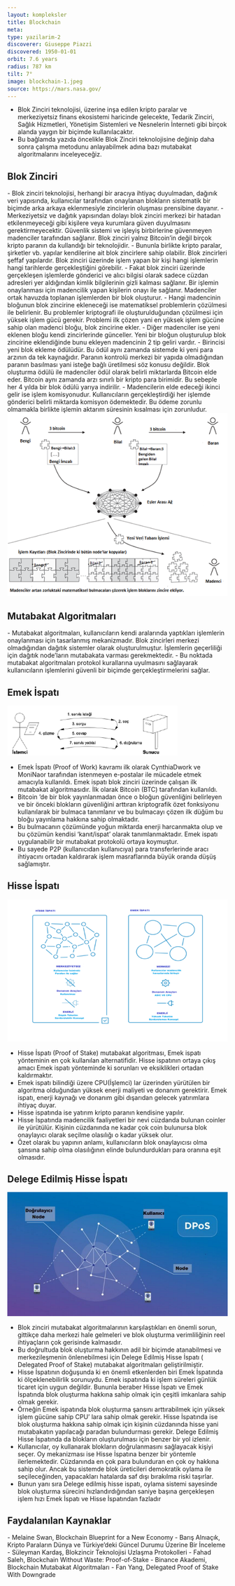 ```yaml
---
layout: kompleksler
title: Blockchain
meta:
type: yazilarim-2
discoverer: Giuseppe Piazzi
discovered: 1950-01-01
orbit: 7.6 years
radius: 787 km
tilt: 7°
image: blockchain-1.jpeg
source: https://mars.nasa.gov/
---
```


- Blok Zinciri teknolojisi, üzerine inşa edilen kripto paralar ve merkeziyetsiz finans ekosistemi haricinde gelecekte, Tedarik Zinciri, Sağlık Hizmetleri, Yönetişim Sistemleri ve Nesnelerin İnterneti gibi birçok alanda yaygın bir biçimde kullanılacaktır.
- Bu bağlamda yazıda öncelikle Blok Zinciri teknolojisine değinip daha sonra çalışma metodunu anlayabilmek adına bazı mutabakat algoritmalarını inceleyeceğiz.

<h2>Blok Zinciri</h2>
- Blok zinciri teknolojisi, herhangi bir aracıya ihtiyaç duyulmadan, dağınık veri yapısında, kullanıcılar tarafından onaylanan blokların sistematik bir biçimde arka arkaya eklenmesiyle zincirlerin oluşması prensibine dayanır.
- Merkeziyetsiz ve dağıtık yapısından dolayı blok zinciri merkezi bir hatadan etkilenmeyeceği gibi kişilere veya kurumlara güven duyulmasını gerektirmeyecektir. Güvenlik sistemi ve işleyiş birbirlerine güvenmeyen madenciler tarafından sağlanır. Blok zinciri yalnız Bitcoin’in değil birçok kripto paranın da kullandığı bir teknolojidir.
- Bununla birlikte kripto paralar, şirketler vb. yapılar kendilerine ait blok zincirlere sahip olabilir. Blok zincirleri şeffaf yapılardır. Blok zinciri üzerinde işlem yapan bir kişi hangi işlemlerin hangi tarihlerde gerçekleştiğini görebilir.
- Fakat blok zinciri üzerinde gerçekleşen işlemlerde gönderici ve alıcı bilgisi olarak sadece cüzdan adresleri yer aldığından kimlik bilgilerinin gizli kalması sağlanır. Bir işlemin onaylanması için madencilik yapan kişilerin onayı ile sağlanır. Madenciler ortak havuzda toplanan işlemlerden bir blok oluşturur.
- Hangi madencinin bloğunun blok zincirine ekleneceği ise matematiksel problemlerin çözülmesi ile belirlenir. Bu problemler kriptografi ile oluşturulduğundan çözülmesi için yüksek işlem gücü gerekir. Problemi ilk çözen yani en yüksek işlem gücüne sahip olan madenci bloğu, blok zincirine ekler.
- Diğer madenciler ise yeni eklenen bloğu kendi zincirlerinde günceller. Yeni bir bloğun oluşturulup blok zincirine eklendiğinde bunu ekleyen madencinin 2 tip geliri vardır.
- Birincisi yeni blok ekleme ödülüdür. Bu ödül aynı zamanda sistemde ki yeni para arzının da tek kaynağıdır. Paranın kontrolü merkezi bir yapıda olmadığından paranın basılması yani isteğe bağlı üretilmesi söz konusu değildir. Blok oluşturma ödülü ile madenciler ödül olarak belirli miktarlarda Bitcoin elde eder. Bitcoin aynı zamanda arzı sınırlı bir kripto para birimidir. Bu sebeple her 4 yılda bir blok ödülü yarıya indirilir.
- Madencilerin elde edeceği ikinci gelir ise işlem komisyonudur. Kullanıcıların gerçekleştirdiği her işlemde gönderici belirli miktarda komisyon ödemektedir. Bu ödeme zorunlu olmamakla birlikte işlemin aktarım süresinin kısalması için zorunludur.

<img src="/img/kompleks/sayfaici-1.png"  alt="">

<h2>Mutabakat Algoritmaları</h2>
- Mutabakat algoritmaları, kullanıcıların kendi aralarında yaptıkları işlemlerin onaylanması için tasarlanmış mekanizmadır. Blok zincirleri merkezi olmadığından dağıtık sistemler olarak oluşturulmuştur. İşlemlerin geçerliliği için dağıtık node’ların mutabakata varması gerekmektedir.
- Bu noktada mutabakat algoritmaları protokol kurallarına uyulmasını sağlayarak kullanıcıların işlemlerini güvenli bir biçimde gerçekleştirmelerini sağlar.

<h2>Emek İspatı</h2>

<img src="/img/kompleks/emekispati.png"  alt="">

- Emek İspatı (Proof of Work) kavramı ilk olarak CynthiaDwork ve MoniNaor tarafından istenmeyen e-postalar ile mücadele etmek amacıyla kullanıldı. Emek ispatı blok zinciri üzerinde çalışan ilk mutabakat algoritmasıdır. İlk olarak Bitcoin (BTC) tarafından kullanıldı.
- Bitcoin ’de bir blok yayınlanmadan önce o bloğun güvenliğini belirleyen ve bir önceki blokların güvenliğini arttıran kriptografik özet fonksiyonu kullanılarak bir bulmaca tanımlanır ve bu bulmacayı çözen ilk düğüm bu bloğu yayınlama hakkına sahip olmaktadır.
- Bu bulmacanın çözümünde yoğun miktarda enerji harcanmakta olup ve bu çözümün kendisi ‘kanıt/ispat’ olarak tanımlanmaktadır. Emek ispatı uygulanabilir bir mutabakat protokolü ortaya koymuştur.
- Bu sayede P2P (kullanıcıdan kullanıcıya) para transferlerinde aracı ihtiyacını ortadan kaldırarak işlem masraflarında büyük oranda düşüş sağlamıştır.

<h2>Hisse İspatı</h2>

<img src="/img/kompleks/hisseispati.png"  alt="">

- Hisse İspatı (Proof of Stake) mutabakat algoritması, Emek ispatı yönteminin en çok kullanılan alternatifidir. Hisse ispatının ortaya çıkış amacı Emek ispatı yönteminde ki sorunları ve eksiklikleri ortadan kaldırmaktır.
- Emek ispatı bilindiği üzere CPU(İşlemci) lar üzerinden yürütülen bir algoritma olduğundan yüksek enerji maliyeti ve donanım gerektirir. Emek ispatı, enerji kaynağı ve donanım gibi dışarıdan gelecek yatırımlara ihtiyaç duyar.
- Hisse ispatında ise yatırım kripto paranın kendisine yapılır.
- Hisse İspatında madencilik faaliyetleri bir nevi cüzdanda bulunan coinler ile yürütülür. Kişinin cüzdanında ne kadar çok coin bulunursa blok onaylayıcı olarak seçilme olasılığı o kadar yüksek olur.
- Özet olarak bu yapının anlamı, kullanıcıların blok onaylayıcısı olma şansına sahip olma olasılığının elinde bulundurdukları para oranına eşit olmasıdır.

<h2>Delege Edilmiş Hisse İspatı</h2>

<img src="/img/kompleks/delegelihisseispati.png"  alt="">

- Blok zinciri mutabakat algoritmalarının karşılaştıkları en önemli sorun, gittikçe daha merkezi hale gelmeleri ve blok oluşturma verimliliğinin reel ihtiyaçların çok gerisinde kalmasıdır.
- Bu doğrultuda blok oluşturma hakkının adil bir biçimde atanabilmesi ve merkezileşmenin önlenebilmesi için Delege Edilmiş Hisse İspatı ( Delegated Proof of Stake) mutabakat algoritmaları geliştirilmiştir.
- Hisse İspatının doğuşunda ki en önemli etkenlerden biri Emek İspatında ki ölçeklenebilirlik sorunuydu. Emek ispatında ki işlem süreleri günlük ticaret için uygun değildir. Bununla beraber Hisse İspatı ve Emek İspatında blok oluşturma hakkına sahip olmak için çeşitli imkanlara sahip olmak gerekir.
- Örneğin Emek ispatında blok oluşturma şansını arttırabilmek için yüksek işlem gücüne sahip CPU’ lara sahip olmak gerekir. Hisse İspatında ise blok oluşturma hakkına sahip olmak için kişinin cüzdanında hisse yani mutabakatın yapılacağı paradan bulundurması gerekir. Delege Edilmiş Hisse İspatında da blokların oluşturulması için benzer bir yol izlenir.
- Kullanıcılar, oy kullanarak blokların doğrulanmasını sağlayacak kişiyi seçer. Oy mekanizması ise Hisse İspatına benzer bir yöntemle ilerlemektedir. Cüzdanında en çok para bulunduran en çok oy hakkına sahip olur. Ancak bu sistemde blok üreticileri demokratik oylama ile seçileceğinden, yapacakları hatalarda saf dışı bırakılma riski taşırlar.
- Bunun yanı sıra Delege edilmiş hisse ispatı, oylama sistemi sayesinde blok oluşturma sürecini hızlandırdığından saniye başına gerçekleşen işlem hızı Emek İspatı ve Hisse İspatından fazladır

<h2>Faydalanılan Kaynaklar</h2>
- Melaine Swan, Blockchain Blueprint for a New Economy
- Barış Alnıaçık, Kripto Paraların Dünya ve Türkiye’deki Güncel Durumu Üzerine Bir İnceleme
- Süleyman Kardaş, Blokzincir Teknolojisi Uzlaşma Protokolleri
- Fahad Saleh, Blockchain Without Waste: Proof-of-Stake
- Binance Akademi, Blockchain Mutabakat Algoritmaları
- Fan Yang, Delegated Proof of Stake With Downgrade
